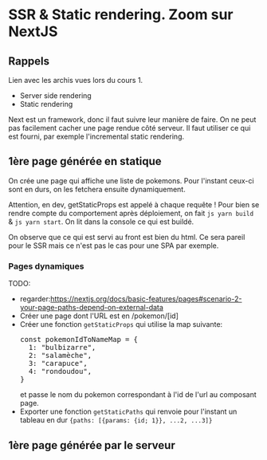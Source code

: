 # SSR & Static rendering. Zoom sur NextJS

## Rappels

Lien avec les archis vues lors du cours 1.

- Server side rendering
- Static rendering

Next est un framework, donc il faut suivre leur manière de faire.
On ne peut pas facilement cacher une page rendue côté serveur. Il faut utiliser ce qui est fourni, par exemple l'incremental static rendering.

## 1ère page générée en statique

On crée une page qui affiche une liste de pokemons. Pour l'instant ceux-ci sont en durs, on les fetchera ensuite dynamiquement.

Attention, en dev, getStaticProps est appelé à chaque requête ! Pour bien se rendre compte du comportement après déploiement, on fait `js yarn build` & `js yarn start`.
On lit dans la console ce qui est buildé.

On observe que ce qui est servi au front est bien du html. Ce sera pareil pour le SSR mais ce n'est pas le cas pour une SPA par exemple.

### Pages dynamiques

TODO:

- regarder:https://nextjs.org/docs/basic-features/pages#scenario-2-your-page-paths-depend-on-external-data
- Créer une page dont l'URL est en /pokemon/[id]
- Créer une fonction `getStaticProps` qui utilise la map suivante:
  <pre>
  const pokemonIdToNameMap = {
    1: "bulbizarre",
    2: "salamèche",
    3: "carapuce",
    4: "rondoudou",
  }
  </pre>
  et passe le nom du pokemon correspondant à l'id de l'url au composant page.
- Exporter une fonction `getStaticPaths` qui renvoie pour l'instant un tableau en dur `{paths: [{params: {id; 1}}, ...2, ...3]}`

## 1ère page générée par le serveur
